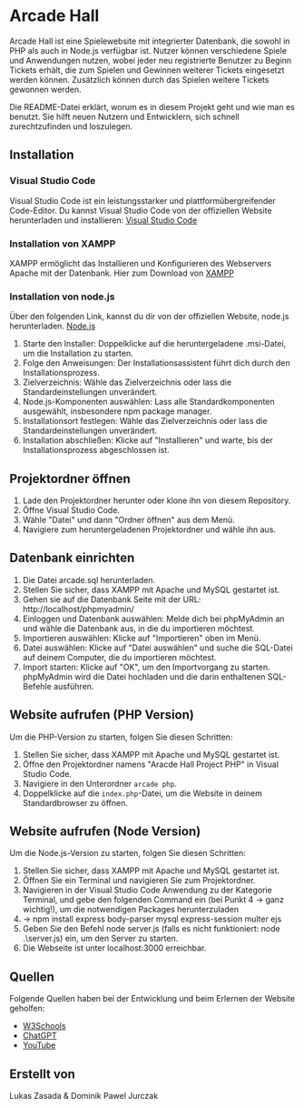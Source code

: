 # Arcade Hall 

Arcade Hall ist eine Spielewebsite mit integrierter Datenbank, die sowohl in PHP als auch in Node.js verfügbar ist. Nutzer können verschiedene Spiele und Anwendungen nutzen, wobei jeder neu registrierte Benutzer zu Beginn Tickets erhält, die zum Spielen und Gewinnen weiterer Tickets eingesetzt werden können. Zusätzlich können durch das Spielen weitere Tickets gewonnen werden.

Die README-Datei erklärt, worum es in diesem Projekt geht und wie man es benutzt. Sie hilft neuen Nutzern und Entwicklern, sich schnell zurechtzufinden und loszulegen.

## Installation

### Visual Studio Code

Visual Studio Code ist ein leistungsstarker und plattformübergreifender Code-Editor. Du kannst Visual Studio Code von der offiziellen Website herunterladen und installieren: [Visual Studio Code](https://code.visualstudio.com/)

### Installation von XAMPP

XAMPP ermöglicht das Installieren und Konfigurieren des Webservers Apache mit der Datenbank. Hier zum Download von [XAMPP](https://www.apachefriends.org/de/index.html)

### Installation von node.js

Über den folgenden Link, kannst du dir von der offiziellen Website, node.js herunterladen. [Node.js](https://nodejs.org/en)

1. Starte den Installer: Doppelklicke auf die heruntergeladene .msi-Datei, um die Installation zu starten.
2. Folge den Anweisungen: Der Installationsassistent führt dich durch den Installationsprozess.
3. Zielverzeichnis: Wähle das Zielverzeichnis oder lass die Standardeinstellungen unverändert.
4. Node.js-Komponenten auswählen: Lass alle Standardkomponenten ausgewählt, insbesondere npm package manager.
5. Installationsort festlegen: Wähle das Zielverzeichnis oder lass die Standardeinstellungen unverändert.
6. Installation abschließen: Klicke auf "Installieren" und warte, bis der Installationsprozess abgeschlossen ist.

## Projektordner öffnen

1. Lade den Projektordner herunter oder klone ihn von diesem Repository.
2. Öffne Visual Studio Code.
3. Wähle "Datei" und dann "Ordner öffnen" aus dem Menü.
4. Navigiere zum heruntergeladenen Projektordner und wähle ihn aus.

## Datenbank einrichten

1. Die Datei arcade.sql herunterladen.
2. Stellen Sie sicher, dass XAMPP mit Apache und MySQL gestartet ist.
3. Gehen sie auf die Datenbank Seite mit der URL: http://localhost/phpmyadmin/
4. Einloggen und Datenbank auswählen: Melde dich bei phpMyAdmin an und wähle die Datenbank aus, in die du importieren möchtest.
5. Importieren auswählen: Klicke auf "Importieren" oben im Menü.
6. Datei auswählen: Klicke auf "Datei auswählen" und suche die SQL-Datei auf deinem Computer, die du importieren möchtest.
7. Import starten: Klicke auf "OK", um den Importvorgang zu starten. phpMyAdmin wird die Datei hochladen und die darin enthaltenen SQL-Befehle ausführen.

## Website aufrufen (PHP Version)

Um die PHP-Version zu starten, folgen Sie diesen Schritten:

1. Stellen Sie sicher, dass XAMPP mit Apache und MySQL gestartet ist.
2. Öffne den Projektordner namens "Aracde Hall Project PHP" in Visual Studio Code.
3. Navigiere in den Unterordner `arcade php`.
4. Doppelklicke auf die `index.php`-Datei, um die Website in deinem Standardbrowser zu öffnen.

## Website aufrufen (Node Version)

Um die Node.js-Version zu starten, folgen Sie diesen Schritten:

1. Stellen Sie sicher, dass XAMPP mit Apache und MySQL gestartet ist.
2. Öffnen Sie ein Terminal und navigieren Sie zum Projektordner.
3. Navigieren in der Visual Studio Code Anwendung zu der Kategorie Terminal, und gebe den folgenden Command ein (bei Punkt 4 -> ganz wichtig!), um die notwendigen Packages herunterzuladen
4. -> npm install express body-parser mysql express-session multer ejs
5. Geben Sie den Befehl node server.js (falls es nicht funktioniert: node .\server.js) ein, um den Server zu starten.
6. Die Webseite ist unter localhost:3000 erreichbar.

## Quellen

Folgende Quellen haben bei der Entwicklung und beim Erlernen der Website geholfen:

- [W3Schools](https://www.w3schools.com/)
- [ChatGPT](https://www.chatgpt.com/)
- [YouTube](https://www.youtube.com/)

## Erstellt von

Lukas Zasada & Dominik Pawel Jurczak
